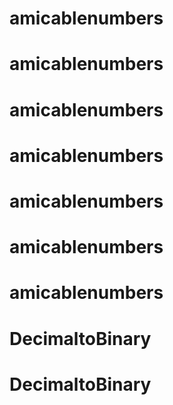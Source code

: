 # amicablenumbers
# amicablenumbers
# amicablenumbers
# amicablenumbers
# amicablenumbers
# amicablenumbers
# amicablenumbers
# DecimaltoBinary
# DecimaltoBinary
